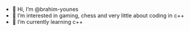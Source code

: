 - 👋 Hi, I’m @brahim-younes
- 👀 I’m interested in gaming, chess and very little about coding in c++
- 🌱 I’m currently learning c++


<!---
brahim-younes/brahim-younes is a ✨ special ✨ repository because its `README.md` (this file) appears on your GitHub profile.
You can click the Preview link to take a look at your changes.
--->
